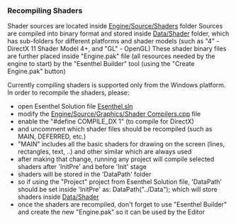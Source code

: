 ### Recompiling Shaders
Shader sources are located inside [Engine/Source/Shaders](../Engine/Source/Shaders) folder
Sources are compiled into binary format and stored inside [Data/Shader](../Data/Shader) folder, which has sub-folders for different platforms and shader models (such as "4" - DirectX 11 Shader Model 4+, and "GL" - OpenGL)
These shader binary files are further placed inside "Engine.pak" file (all resources needed by the engine to start) by the "Esenthel Builder" tool (using the "Create Engine.pak" button)

Currently compiling shaders is supported only from the Windows platform.
In order to recompile the shaders, please:
* open Esenthel Solution file [Esenthel.sln](../Esenthel.sln)
* modify the [Engine/Source/Graphics/Shader Compilers.cpp](../Engine/Source/Graphics/Shader%20Compilers.cpp) file
* enable the "#define COMPILE_DX 1" (to compile for DirectX)
* and uncomment which shader files should be recompiled (such as MAIN, DEFERRED, etc.)
* "MAIN" includes all the basic shaders for drawing on the screen (lines, rectangles, text, ..) and other similar which are always used
* after making that change, running any project will compile selected shaders after 'InitPre' and before 'Init' stage
* shaders will be stored in the 'DataPath' folder
* so if using the "Project" project from Esenthel Solution file, 'DataPath' should be set inside 'InitPre' as: DataPath("../Data"); which will store shaders inside [Data/Shader](../Data/Shader)
* once the shaders are recompiled, don't forget to use "Esenthel Builder" and create the new "Engine.pak" so it can be used by the Editor